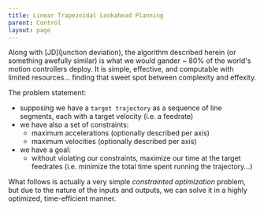 ```yaml
---
title: Linear Trapezoidal Lookahead Planning
parent: Control 
layout: page
---
```


Along with [JD](junction deviation), the algorithm described herein (or something awefully similar) is what we would gander ~ 80% of the world's motion controllers deploy. It is simple, effective, and computable with limited resources... finding that sweet spot between complexity and effexity. 

The problem statement: 

- supposing we have a `target trajectory` as a sequence of line segments, each with a target velocity (i.e. a feedrate) 
- we have also a set of constraints:
  - maximum accelerations (optionally described per axis) 
  - maximum velocities (optionally described per axis) 
- we have a goal:
  - without violating our constraints, maximize our time at the target feedrates (i.e. minimize the total time spent running the trajectory...)

What follows is actually a very simple *constrainted optimization* problem, but due to the nature of the inputs and outputs, we can solve it in a highly optimized, time-efficient manner. 


